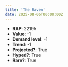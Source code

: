 ```yaml
---
title: 'The Raven'
date: 2025-08-06T00:00:00Z
---
```

- **RAP**: 22195
- **Value**: -1
- **Demand level**: -1
- **Trend**: -1
- **Projected?**: True
- **Hyped?**: True
- **Rare?**: True
